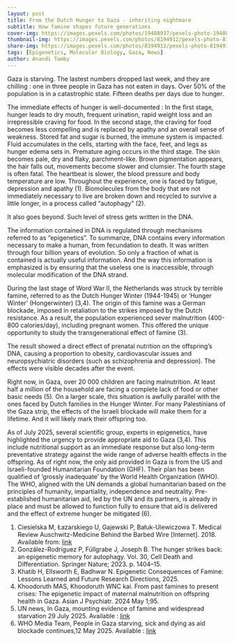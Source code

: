 ```yaml
---
layout: post
title: From the Dutch Hunger to Gaza - inheriting nightmare
subtitle: How famine shapes future generations
cover-img: https://images.pexels.com/photos/19488937/pexels-photo-19488937.jpeg
thumbnail-img: https://images.pexels.com/photos/8194912/pexels-photo-8194912.jpeg
share-img: https://images.pexels.com/photos/8194912/pexels-photo-8194912.jpeg
tags: [Epigenetics, Molecular Biology, Gaza, News]
author: Anandi Tamby
---
```


Gaza is starving. The lastest numbers dropped last week, and they are chilling : one in three people in Gaza has not eaten in days. Over 50% of the population is in a catastrophic state. Fifteen deaths per days due to hunger. 

The immediate effects of hunger is well-documented : In the first stage, hunger leads to dry mouth, frequent urination, rapid weight loss and an irrepressible craving for food. In the  second stage, the  craving for food becomes less compelling and is replaced by apathy and an overall sense of weakness. Stored fat and sugar is burned, the immune system is impacted. Fluid accumulates in the cells, starting with the face, feet, and legs as hunger edema sets in. Premature aging occurs in the  third stage. The skin becomes pale, dry and flaky, parchment-like. Brown pigmentation appears, the hair falls out, movements become slower and clumsier. The fourth stage is often fatal. The heartbeat is slower, the blood pressure and body temperature are low. Throughout the experience, one is faced by fatigue, depression and apathy (1). Biomolecules from the body that are not immediately necessary to live are broken down and recycled to survive a little longer, in a process called “autophagy”  (2).

It also goes beyond. Such level of stress gets written in the DNA.

The information contained in DNA is regulated through mechanisms referred to as “epigenetics”. To summarize, DNA contains every information necessary to make a human, from fecundation to death. It was written through four billion years of evolution. So only a fraction of what is contained is actually useful information. And the way this information is emphasized is by ensuring that the useless one is inaccessible, through molecular modification of the DNA strand.

During  the last stage of Word War II, the Netherlands was struck by terrible famine, referred to as the Dutch Hunger Winter (1944-1945) or ‘Hunger Winter’ (Hongerwinter) (3,4). The origin of this famine was a German blockade, imposed in retaliation to the strikes imposed by the Dutch resistance. As a result, the population experienced sever malnutrition (400-800 calories/day), including pregnant women. This offered the unique opportunity to study the transgenerational effect of famine (3).

The result showed a direct effect of prenatal nutrition on the offspring’s DNA, causing a proportion to obesity, cardiovascular issues and neuropsychiatric disorders (such as schizophrenia and depression). The effects were visible decades after the event.

Right now, in Gaza, over 20 000 children are facing malnutrition. At least half a million of the household are facing a complete lack of food or other basic needs (5). On a larger scale, this situation is awfully parallel with the ones faced by Dutch families in the Hunger Winter. For many Palestinians of the Gaza strip, the effects of the Israeli blockade will make them for a lifetime. And it will likely mark their offspring too.  

As of July 2025, several scientific group, experts in epigenetics, have highlighted the urgency to provide appropriate aid to Gaza (3,4). This include nutritional support as an immediate response but also long-term preventative strategy against the wide range of adverse health effects in the offspring. As of right now, the only aid provided in Gaza is from the US and Israeli-founded Humanitarian Foundation (GHF). Their plan has been qualified of ‘grossly inadequate’ by the World Health Organization (WHO). The WHO, aligned with the UN demands a global humanitarian based on the principles of humanity, impartiality, independence and neutrality. Pre-established humanitarian aid, led by the UN and its partners, is already in place and must be allowed to function fully to ensure that aid is delivered and the effect of extreme hunger be mitigated (6). 



1.	Ciesielska M, Łazarskiego U, Gajewski P, Bałuk-Ulewiczowa T. Medical Review Auschwitz-Medicine Behind the Barbed Wire [Internet]. 2018. Available from: [link](https://www.researchgate.net/publication/344161872)
2.	González-Rodríguez P, Füllgrabe J, Joseph B. The hunger strikes back: an epigenetic memory for autophagy. Vol. 30, Cell Death and Differentiation. Springer Nature; 2023. p. 1404–15. 
3.	Khatib H, Ellsworth E, Badhwar N. Epigenetic Consequences of Famine: Lessons Learned and Future Research Directions, 2025.
4.	Khoodoruth MAS, Khoodoruth WNC kai. From past famines to present crises: The epigenetic impact of maternal malnutrition on offspring health in Gaza. Asian J Psychiatr. 2024 May 1;95. 
5.	 UN news, In Gaza, mounting evidence of famine and widespread starvation 29 July 2025. Available : [link](https://news.un.org/en/story/2025/07/1165517)
6. 	WHO Media Team, People in Gaza starving, sick and dying as aid blockade continues,12 May 2025.  Available : [link](https://www.who.int/news/item/12-05-2025-people-in-gaza-starving--sick-and-dying-as-aid-blockade-continues)
